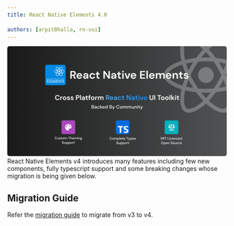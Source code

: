 ```yaml
---
title: React Native Elements 4.0

authors: [arpitBhalla, rn-vui]
---
```


<div align='center'>
<img src='/img/website/seo.png' />
</div>

<div className="admonition admonition-info alert alert--info">
  <div className="admonition-content">
React Native Elements v4 introduces many features including few new components, fully typescript support and some breaking changes whose migration is being given below.
</div>
</div>

## Migration Guide

Refer the [migration guide](/migration/migration-v3) to migrate from v3 to v4.

